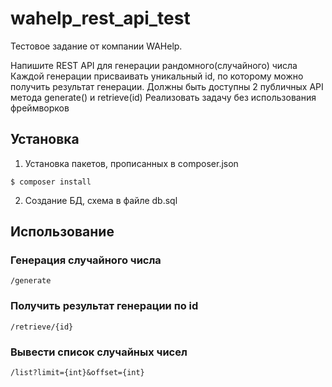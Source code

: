# wahelp_rest_api_test

Тестовое задание от компании WAHelp.

Напишите REST API для генерации рандомного(случайного) числа
Каждой генерации присваивать уникальный id, по которому можно получить результат генерации. 
Должны быть доступны 2 публичных API метода generate() и retrieve(id)
Реализовать задачу без использования фреймворков

## Установка
1. Установка пакетов, прописанных в composer.json
```
$ composer install
```
2. Создание БД, схема в файле db.sql

## Использование
### Генерация случайного числа
```
/generate
```
### Получить результат генерации по id
```
/retrieve/{id}
```
### Вывести список случайных чисел
```
/list?limit={int}&offset={int}
```